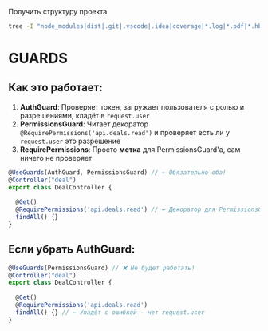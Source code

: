 Получить структуру проекта

```bash
tree -I "node_modules|dist|.git|.vscode|.idea|coverage|*.log|*.pdf|*.hbs|.env*|.cache|.nyc_output|.next|build|*.jpg|*.png|*.2|*.44|*.xlsx|*.docx" -L 5
```


# GUARDS

## Как это работает:

1. **AuthGuard**: Проверяет токен, загружает пользователя с ролью и разрешениями, кладёт в `request.user`
2. **PermissionsGuard**: Читает декоратор `@RequirePermissions('api.deals.read')` и проверяет есть ли у `request.user` это разрешение
3. **RequirePermissions**: Просто **метка** для PermissionsGuard'а, сам ничего не проверяет

```javascript
@UseGuards(AuthGuard, PermissionsGuard) // ← Обязательно оба!
@Controller("deal")
export class DealController {
  
  @Get()
  @RequirePermissions('api.deals.read') // ← Декоратор для PermissionsGuard
  findAll() {}
}
```

## Если убрать AuthGuard:

```typescript
@UseGuards(PermissionsGuard) // ❌ Не будет работать!
@Controller("deal") 
export class DealController {
  
  @Get()
  @RequirePermissions('api.deals.read')
  findAll() {} // ← Упадёт с ошибкой - нет request.user
}
```
